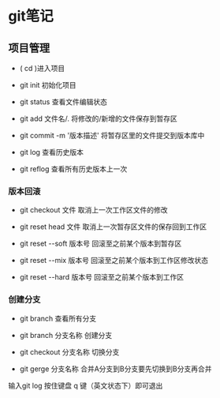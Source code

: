 # git笔记

## 项目管理

* ( cd )进入项目

* git init 初始化项目

* git status 查看文件编辑状态

* git add 文件名/. 将修改的/新增的文件保存到暂存区

* git commit -m '版本描述'  将暂存区里的文件提交到版本库中

* git log 查看历史版本

* git reflog 查看所有历史版本上一次

### 版本回滚

* git checkout 文件  取消上一次工作区文件的修改

* git reset head 文件 取消上一次暂存区文件的保存回到工作区

* git reset --soft 版本号 回滚至之前某个版本到暂存区

* git reset --mix 版本号  回滚至之前某个版本到工作区修改状态

* git reset --hard 版本号 回滚至之前某个版本到工作区

### 创建分支

* git branch 查看所有分支

* git branch 分支名称  创建分支

* git checkout 分支名称  切换分支

* git gerge 分支名称  合并A分支到B分支要先切换到B分支再合并

输入git log 按住键盘 q 键（英文状态下）即可退出
